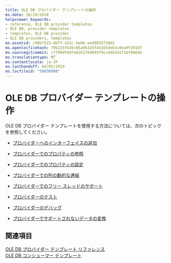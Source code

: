 ```yaml
---
title: OLE DB プロバイダー テンプレートの操作
ms.date: 10/29/2018
helpviewer_keywords:
- reference, OLE DB provider templates
- OLE DB, provider templates
- templates, OLE DB provider
- OLE DB providers, templates
ms.assetid: c90b7523-dbff-431c-be06-eed9055710d2
ms.openlocfilehash: 79b225fb45c05a0b324f441654e63c6ea9f4918f
ms.sourcegitcommit: c7f90df497e6261764893f9cc04b5d1f1bf0b64b
ms.translationtype: MT
ms.contentlocale: ja-JP
ms.lasthandoff: 04/05/2019
ms.locfileid: "59030908"
---
```

# <a name="working-with-ole-db-provider-templates"></a>OLE DB プロバイダー テンプレートの操作

OLE DB プロバイダー テンプレートを使用する方法については、次のトピックを参照してください。

- [プロバイダーへのインターフェイスの追加](../../data/oledb/adding-an-interface-to-your-provider.md)

- [プロバイダーでのプロパティの参照](../../data/oledb/referencing-a-property-in-your-provider.md)

- [プロバイダーでのプロパティの設定](../../data/oledb/setting-properties-in-your-provider.md)

- [プロバイダーでの列の動的な連結](../../data/oledb/dynamically-binding-columns-in-your-provider.md)

- [プロバイダーでのフリー スレッドのサポート](../../data/oledb/supporting-free-threading-in-your-provider.md)

- [プロバイダーのテスト](../../data/oledb/testing-your-provider.md)

- [プロバイダーのデバッグ](../../data/oledb/debugging-your-provider.md)

- [プロバイダーでサポートされないデータの変換](../../data/oledb/converting-data-not-supported-by-the-provider.md)

## <a name="see-also"></a>関連項目

[OLE DB プロバイダー テンプレート リファレンス](../../data/oledb/ole-db-provider-templates-reference.md)<br/>
[OLE DB コンシューマー テンプレート](../../data/oledb/ole-db-consumer-templates-cpp.md)